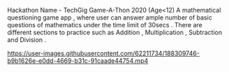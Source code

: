 Hackathon Name - TechGig Game-A-Thon 2020 (Age<12)
A mathematical questioning game app , where user can answer ample number of basic questions of mathematics under the time limit of 30secs . There are different sections to practice
such as Addition , Multiplication , Subtraction and Division .


https://user-images.githubusercontent.com/62211734/188309746-b9b1626e-e0dd-4669-b31c-91caade44754.mp4






